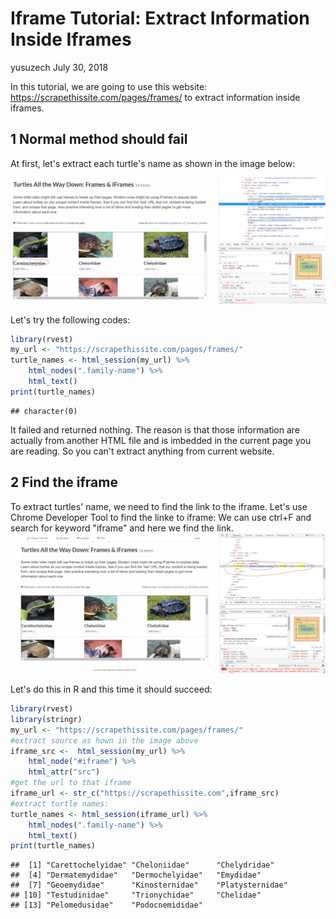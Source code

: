 Iframe Tutorial: Extract Information Inside Iframes
================
yusuzech
July 30, 2018

In this tutorial, we are going to use this website: <https://scrapethissite.com/pages/frames/> to extract information inside iframes.

1 Normal method should fail
---------------------------

At first, let's extract each turtle's name as shown in the image below:

![pic1](resources/turtle0.jpg)

Let's try the following codes:

``` r
library(rvest)
my_url <- "https://scrapethissite.com/pages/frames/"
turtle_names <- html_session(my_url) %>%
    html_nodes(".family-name") %>%
    html_text()
print(turtle_names)
```

    ## character(0)

It failed and returned nothing. The reason is that those information are actually from another HTML file and is imbedded in the current page you are reading. So you can't extract anything from current website.

2 Find the iframe
-----------------

To extract turtles' name, we need to find the link to the iframe. Let's use Chrome Developer Tool to find the linke to iframe:
We can use ctrl+F and search for keyword "iframe" and here we find the link.
![pic2](resources/turtle1.jpg)

Let's do this in R and this time it should succeed:

``` r
library(rvest)
library(stringr)
my_url <- "https://scrapethissite.com/pages/frames/"
#extract source as hown in the image above
iframe_src <-  html_session(my_url) %>%
    html_node("#iframe") %>%
    html_attr("src")
#get the url to that iframe
iframe_url <- str_c("https://scrapethissite.com",iframe_src)
#extract turtle names:
turtle_names <- html_session(iframe_url) %>%
    html_nodes(".family-name") %>%
    html_text()
print(turtle_names)
```

    ##  [1] "Carettochelyidae" "Cheloniidae"      "Chelydridae"     
    ##  [4] "Dermatemydidae"   "Dermochelyidae"   "Emydidae"        
    ##  [7] "Geoemydidae"      "Kinosternidae"    "Platysternidae"  
    ## [10] "Testudinidae"     "Trionychidae"     "Chelidae"        
    ## [13] "Pelomedusidae"    "Podocnemididae"
